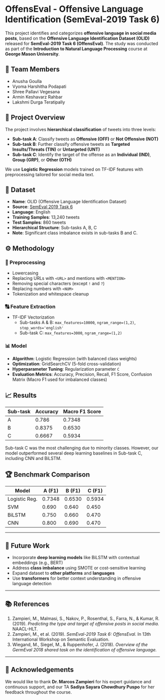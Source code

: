 # OffensEval - Offensive Language Identification (SemEval-2019 Task 6)
This project identifies and categorizes **offensive language in social media posts**, based on the **Offensive Language Identification Dataset (OLID)** released for **SemEval-2019 Task 6 (OffensEval)**. The study was conducted as part of the **Introduction to Natural Language Processing** course at **George Mason University**.

## 👥 Team Members
- Anusha Goulla  
- Vyoma Harshitha Podapati  
- Shree Pallavi Vegesana  
- Armin Keshavarz Rahbar  
- Lakshmi Durga Teratipally  

## 📌 Project Overview

The project involves **hierarchical classification** of tweets into three levels:

- **Sub-task A**: Classify tweets as **Offensive (OFF)** or **Not Offensive (NOT)**
- **Sub-task B**: Further classify offensive tweets as **Targeted Insults/Threats (TIN)** or **Untargeted (UNT)**
- **Sub-task C**: Identify the target of the offense as an **Individual (IND)**, **Group (GRP)**, or **Other (OTH)**

We use **Logistic Regression** models trained on TF-IDF features with preprocessing tailored for social media text.

## 📁 Dataset

- **Name**: OLID (Offensive Language Identification Dataset)  
- **Source**: [SemEval 2019 Task 6](https://competitions.codalab.org/competitions/20011)  
- **Language**: English  
- **Training Samples**: 13,240 tweets  
- **Test Samples**: 860 tweets  
- **Hierarchical Structure**: Sub-tasks A, B, C  
- **Note**: Significant class imbalance exists in sub-tasks B and C.

## ⚙️ Methodology

### 🔄 Preprocessing
- Lowercasing
- Replacing URLs with `<URL>` and mentions with `<MENTION>`
- Removing special characters (except `!` and `?`)
- Replacing numbers with `<NUM>`
- Tokenization and whitespace cleanup

### 🔠 Feature Extraction
- TF-IDF Vectorization
  - Sub-tasks A & B: `max_features=10000`, `ngram_range=(1,2)`, `stop_words='english'`
  - Sub-task C: `max_features=3000`, `ngram_range=(1,2)`

### 📊 Model
- **Algorithm**: Logistic Regression (with balanced class weights)
- **Optimization**: GridSearchCV (5-fold cross-validation)
- **Hyperparameter Tuning**: Regularization parameter `C`
- **Evaluation Metrics**: Accuracy, Precision, Recall, F1 Score, Confusion Matrix (Macro F1 used for imbalanced classes)

## 📈 Results

| Sub-task | Accuracy | Macro F1 Score |
|----------|----------|----------------|
| A        | 0.786    | 0.7348         |
| B        | 0.8375   | 0.6530         |
| C        | 0.6667   | 0.5934         |

Sub-task C was the most challenging due to minority classes. However, our model outperformed several deep learning baselines in Sub-task C, including CNN and BiLSTM.

## 🏆 Benchmark Comparison

| Model         | A (F1) | B (F1) | C (F1) |
|---------------|--------|--------|--------|
| Logistic Reg. | 0.7348 | 0.6530 | 0.5934 |
| SVM           | 0.690  | 0.640  | 0.450  |
| BiLSTM        | 0.750  | 0.660  | 0.470  |
| CNN           | 0.800  | 0.690  | 0.470  |

---

## 🧠 Future Work
- Incorporate **deep learning models** like BiLSTM with contextual embeddings (e.g., BERT)
- Address **class imbalance** using SMOTE or cost-sensitive learning
- Expand dataset to **other platforms** and **languages**
- Use **transformers** for better context understanding in offensive language detection

---

## 📚 References

1. Zampieri, M., Malmasi, S., Nakov, P., Rosenthal, S., Farra, N., & Kumar, R. (2019). *Predicting the type and target of offensive posts in social media.* NAACL-HLT.
2. Zampieri, M., et al. (2019). *SemEval-2019 Task 6: OffensEval.* In 13th International Workshop on Semantic Evaluation.
3. Wiegand, M., Siegel, M., & Ruppenhofer, J. (2018). *Overview of the GermEval 2018 shared task on the identification of offensive language.*

---

## 🙏 Acknowledgements

We would like to thank **Dr. Marcos Zampieri** for his expert guidance and continuous support, and our TA **Sadiya Sayara Chowdhury Puspo** for her feedback throughout the course.



